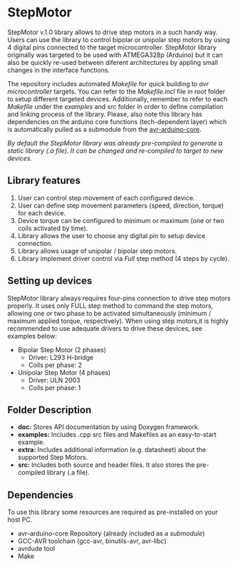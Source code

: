 # StepMotor
StepMotor v.1.0 library allows to drive step motors in a such handy way. Users can use the library to control bipolar or unipolar step motors by using 4 digital pins connected to the target microcontroller. StepMotor library originally was targeted to be used with ATMEGA328p (Arduino) but it can also be quickly re-used between diferent architectures by appling small changes in the interface functions.

The repository includes automated *Makefile* for quick building to *avr microcontroller* targets. You can refer to the *Makefile.incl* file in *root* folder to setup different targeted devices. Additionally, remember to refer to each *Makefile* under the *examples* and *src* folder in order to define compilation and linking process of the library. Please, also note this library has dependencies on the arduino core functions (tech-dependent layer) which is automatically pulled as a submodule from the [avr-arduino-core](https://github.com/1lucas1gabriel/avr-arduino-core/). 

*By default the StepMotor library was already pre-compiled to generate a static library (.a file). It can be changed and re-compiled to target to new devices.*


## Library features

1. User can control step movement of each configured device.
2. User can define step movement parameters (speed, direction, torque) for each device.
3. Device torque can be configured to minimum or maximum (one or two coils activated by time). 
3. Library allows the user to choose any digital pin to setup device connection.
4. Library allows usage of unipolar / bipolar step motors.
5. Library implement driver control via *Full* step method (4 steps by cycle).


## Setting up devices
StepMotor library always requires four-pins connection to drive step motors properly. It uses only FULL step method to command the step motors, allowing one or two phase to be activated simultaneously (minimum / maximum applied torque, respectively). When using step motors,it is highly recommended to use adequate drivers to drive these devices, see examples below:

- Bipolar Step Motor (2 phases)
	- Driver: L293 H-bridge
	- Coils per phase: 2
- Unipolar Step Motor (4 phases)
	- Driver: ULN 2003
	- Coils per phase: 1


## Folder Description
- **doc:** Stores API documentation by using Doxygen framework.
- **examples:** Includes .cpp src files and Makefiles as an easy-to-start example.
- **extra:** Includes additional information (e.g. datasheet) about the supported Step Motors.
- **src:** Includes both source and header files. It also stores the pre-compiled library (.a file).


## Dependencies
To use this library some resources are required as pre-installed on your host PC.
- avr-arduino-core Repository (already included as a *submodule*)
- GCC-AVR toolchain (gcc-avr, binutils-avr, avr-libc)
- avrdude tool
- Make